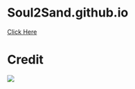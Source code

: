 # Soul2Sand.github.io
[Click Here](https://Soul2Sand.github.io)

# Credit
<a href="https://github.com/Soul2Sand/Soul2Sand.github.io/graphs/contributors">
    <img src="https://contrib.rocks/image?repo=Soul2Sand/Soul2Sand.github.io" />
</a>